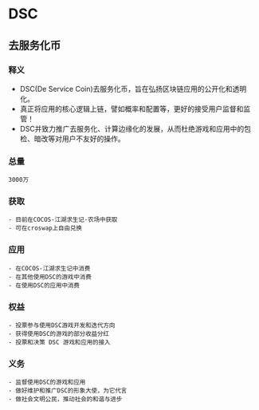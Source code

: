 # DSC
## 去服务化币
### 释义 
   - DSC(De Service Coin)去服务化币，旨在弘扬区块链应用的公开化和透明化。
   - 真正将应用的核心逻辑上链，譬如概率和配置等，更好的接受用户监督和监管！
   - DSC并致力推广去服务化、计算边缘化的发展，从而杜绝游戏和应用中的包检、暗改等对用户不友好的操作。
### 总量
    3000万
### 获取
    - 目前在COCOS-江湖求生记-农场中获取
    - 可在croswap上自由兑换
### 应用
    - 在COCOS-江湖求生记中消费
    - 在其他使用DSC的游戏中消费
    - 在使用DSC的应用中消费
### 权益
    - 投票参与使用DSC游戏开发和迭代方向
    - 获得使用DSC的游戏的部分收益分红
    - 投票和决策 DSC 游戏和应用的接入
### 义务
    - 监督使用DSC的游戏和应用
    - 做好维护和推广DSC的形象大使，为它代言
    - 做社会文明公民，推动社会的和谐与进步

